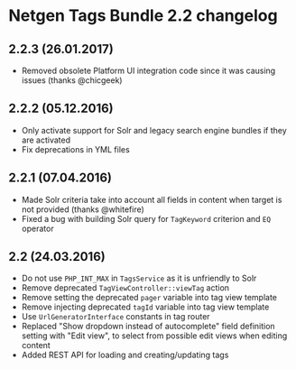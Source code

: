 Netgen Tags Bundle 2.2 changelog
================================

2.2.3 (26.01.2017)
------------------

* Removed obsolete Platform UI integration code since it was causing issues (thanks @chicgeek)

2.2.2 (05.12.2016)
------------------

* Only activate support for Solr and legacy search engine bundles if they are activated
* Fix deprecations in YML files

2.2.1 (07.04.2016)
------------------

* Made Solr criteria take into account all fields in content when target is not provided (thanks @whitefire)
* Fixed a bug with building Solr query for `TagKeyword` criterion and `EQ` operator

2.2 (24.03.2016)
----------------

* Do not use `PHP_INT_MAX` in `TagsService` as it is unfriendly to Solr
* Remove deprecated `TagViewController::viewTag` action
* Remove setting the deprecated `pager` variable into tag view template
* Remove injecting deprecated `tagId` variable into tag view template
* Use `UrlGeneratorInterface` constants in tag router
* Replaced "Show dropdown instead of autocomplete" field definition setting with "Edit view", to select from possible edit views when editing content
* Added REST API for loading and creating/updating tags
